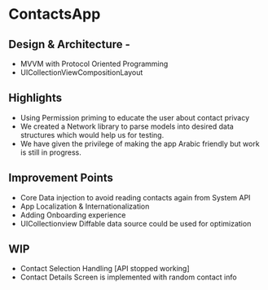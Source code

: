 # ContactsApp

## Design & Architecture - 

- MVVM with Protocol Oriented Programming
- UICollectionViewCompositionLayout


## Highlights

- Using Permission priming to educate the user about contact privacy
- We created a Network library to parse models into desired data structures which would help us for testing.
- We have given the privilege of making the app Arabic friendly but work is still in progress.


## Improvement Points

- Core Data injection to avoid reading contacts again from System API
- App Localization & Internationalization
- Adding Onboarding experience
- UICollectionview Diffable data source could be used for optimization


## WIP

- Contact Selection Handling [API stopped working]
- Contact Details Screen is implemented with random contact info
